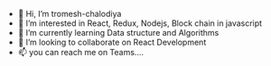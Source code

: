 - 👋 Hi, I’m tromesh-chalodiya
- 👀 I’m interested in React, Redux, Nodejs, Block chain in javascript
- 🌱 I’m currently learning Data structure and Algorithms
- 💞️ I’m looking to collaborate on React Development
- 📫 you can reach me on Teams....

<!---
t-chalodiya/t-chalodiya is a ✨ special ✨ repository because its `README.md` (this file) appears on your GitHub profile.
You can click the Preview link to take a look at your changes.
--->
